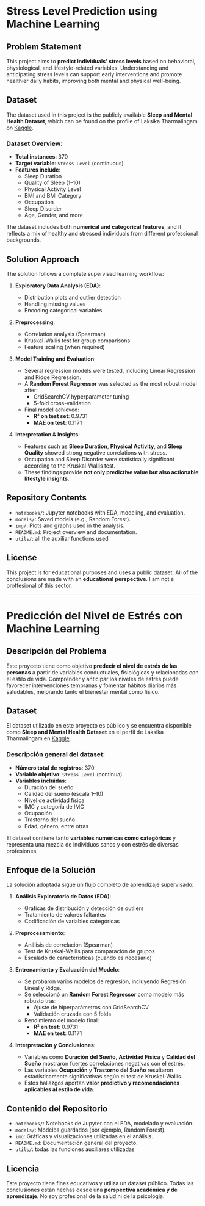 #  Stress Level Prediction using Machine Learning

##  Problem Statement

This project aims to **predict individuals' stress levels** based on behavioral, physiological, and lifestyle-related variables. Understanding and anticipating stress levels can support early interventions and promote healthier daily habits, improving both mental and physical well-being.

##  Dataset

The dataset used in this project is the publicly available **Sleep and Mental Health Dataset**, which can be found on the profile of Laksika Tharmalingam on [Kaggle]([https://www.kaggle.com/datasets/sujaykapadnis/sleep-and-mental-health-dataset](https://www.kaggle.com/datasets/uom190346a/sleep-health-and-lifestyle-dataset)).

### Dataset Overview:

- **Total instances**: 370
- **Target variable**: `Stress Level` (continuous)
- **Features include**:
  - Sleep Duration
  - Quality of Sleep (1–10)
  - Physical Activity Level
  - BMI and BMI Category
  - Occupation
  - Sleep Disorder
  - Age, Gender, and more

The dataset includes both **numerical and categorical features**, and it reflects a mix of healthy and stressed individuals from different professional backgrounds.

##  Solution Approach

The solution follows a complete supervised learning workflow:

1. **Exploratory Data Analysis (EDA)**:
   - Distribution plots and outlier detection
   - Handling missing values
   - Encoding categorical variables

2. **Preprocessing**:
   - Correlation analysis (Spearman)
   - Kruskal-Wallis test for group comparisons
   - Feature scaling (when required)

3. **Model Training and Evaluation**:
   - Several regression models were tested, including Linear Regression and Ridge Regression.
   - A **Random Forest Regressor** was selected as the most robust model after:
     - GridSearchCV hyperparameter tuning
     - 5-fold cross-validation
   - Final model achieved:
     - **R² on test set**: 0.9731
     - **MAE on test**: 0.1171

4. **Interpretation & Insights**:
   - Features such as **Sleep Duration**, **Physical Activity**, and **Sleep Quality** showed strong negative correlations with stress.
   - Occupation and Sleep Disorder were statistically significant according to the Kruskal-Wallis test.
   - These findings provide **not only predictive value but also actionable lifestyle insights**.

##  Repository Contents

- `notebooks/`: Jupyter notebooks with EDA, modeling, and evaluation.
- `models/`: Saved models (e.g., Random Forest).
- `img/`: Plots and graphs used in the analysis.
- `README.md`: Project overview and documentation.
- `utils/`: all the auxiliar functions used


##  License

This project is for educational purposes and uses a public dataset. All of the conclusions are made with an **educational perspective**. I am not a proffesional of this sector.

---

#  Predicción del Nivel de Estrés con Machine Learning

##  Descripción del Problema

Este proyecto tiene como objetivo **predecir el nivel de estrés de las personas** a partir de variables conductuales, fisiológicas y relacionadas con el estilo de vida. Comprender y anticipar los niveles de estrés puede favorecer intervenciones tempranas y fomentar hábitos diarios más saludables, mejorando tanto el bienestar mental como físico.

##  Dataset

El dataset utilizado en este proyecto es público y se encuentra disponible como **Sleep and Mental Health Dataset** en el perfil de Laksika Tharmalingam en [Kaggle](https://www.kaggle.com/datasets/uom190346a/sleep-health-and-lifestyle-dataset).

### Descripción general del dataset:

- **Número total de registros**: 370  
- **Variable objetivo**: `Stress Level` (continua)  
- **Variables incluidas**:
  - Duración del sueño  
  - Calidad del sueño (escala 1–10)  
  - Nivel de actividad física  
  - IMC y categoría de IMC  
  - Ocupación  
  - Trastorno del sueño  
  - Edad, género, entre otras  

El dataset contiene tanto **variables numéricas como categóricas** y representa una mezcla de individuos sanos y con estrés de diversas profesiones.

##  Enfoque de la Solución

La solución adoptada sigue un flujo completo de aprendizaje supervisado:

1. **Análisis Exploratorio de Datos (EDA)**:
   - Gráficas de distribución y detección de outliers
   - Tratamiento de valores faltantes  
   - Codificación de variables categóricas   


2. **Preprocesamiento**:
   - Análisis de correlación (Spearman)  
   - Test de Kruskal-Wallis para comparación de grupos
   - Escalado de características (cuando es necesario)

3. **Entrenamiento y Evaluación del Modelo**:
   - Se probaron varios modelos de regresión, incluyendo Regresión Lineal y Ridge.  
   - Se seleccionó un **Random Forest Regressor** como modelo más robusto tras:
     - Ajuste de hiperparámetros con GridSearchCV  
     - Validación cruzada con 5 folds  
   - Rendimiento del modelo final:
     - **R² en test**: 0.9731  
     - **MAE en test**: 0.1171  

4. **Interpretación y Conclusiones**:
   - Variables como **Duración del Sueño**, **Actividad Física** y **Calidad del Sueño** mostraron fuertes correlaciones negativas con el estrés.  
   - Las variables **Ocupación** y **Trastorno del Sueño** resultaron estadísticamente significativas según el test de Kruskal-Wallis.  
   - Estos hallazgos aportan **valor predictivo y recomendaciones aplicables al estilo de vida**.

##  Contenido del Repositorio

- `notebooks/`: Notebooks de Jupyter con el EDA, modelado y evaluación.  
- `models/`: Modelos guardados (por ejemplo, Random Forest).  
- `img`: Gráficas y visualizaciones utilizadas en el análisis.  
- `README.md`: Documentación general del proyecto.
- `utils/`: todas las funciones auxiliares utilizadas

##  Licencia

Este proyecto tiene fines educativos y utiliza un dataset público. Todas las conclusiones están hechas desde una **perspectiva académica y de aprendizaje**. No soy profesional de la salud ni de la psicología.

